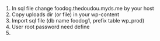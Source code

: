1) In sql file change foodog.thedoudou.myds.me by your host
2) Copy uploads dir (or file) in your wp-content
3) Import sql file (db name foodog1, prefix table wp_prod)
4) User root password need define
5) 